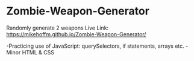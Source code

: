 # Zombie-Weapon-Generator
Randomly generate 2 weapons
Live Link:  https://mikehoffm.github.io/Zombie-Weapon-Generator/

-Practicing use of JavaScript: querySelectors, if statements, arrays etc.
-Minor HTML & CSS
